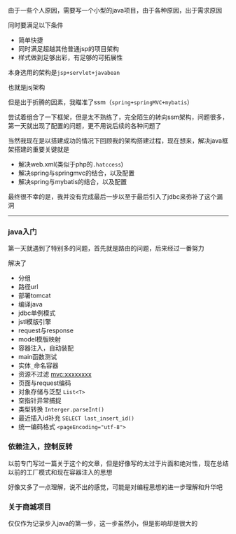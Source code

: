 


由于一些个人原因，需要写一个小型的java项目，由于各种原因，出于需求原因

同时要满足以下条件

* 简单快捷
* 同时满足超越其他普通jsp的项目架构
* 样式做到足够出彩，有足够的可拓展性

本身选用的架构是`jsp+servlet+javabean`

也就是jsj架构

但是出于折腾的因素，我瞄准了ssm（`spring+springMVC+mybatis`）

尝试着组合了一下框架，但是太不熟练了，完全陌生的转向ssm架构，问题很多，第一天就出现了配置的问题，更不用说后续的各种问题了

当然我现在是以搭建成功的情况下回顾我的架构搭建过程，现在想来，解决java框架搭建的重要关键就是

* 解决web.xml(类似于php的`.hatccess`) 
* 解决spring与springmvc的结合，以及配置
* 解决spring与mybatis的结合，以及配置

最终很不幸的是，我并没有完成最后一步以至于最后引入了jdbc来弥补了这个漏洞


----------------------------------------------


### java入门

第一天就遇到了特别多的问题，首先就是路由的问题，后来经过一番努力

解决了

* 分组
* 路径url
* 部署tomcat
* 编译java
* jdbc单例模式
* jstl模版引擎
* request与response
* model模版映射
* 容器注入，自动装配
* main函数测试
* 实体`_`命名容器
* 资源不过滤	<mvc:xxxxxxxx>
* 页面与request编码
* 对象存储与泛型 `List<T>`
* 空指针异常捕捉 
* 类型转换  `Interger.parseInt()`
* 最近插入id补充  `SELECT last_insert_id()`
* 统一编码格式  `<pageEncoding="utf-8">`

### 依赖注入，控制反转

以前专门写过一篇关于这个的文章，但是好像写的太过于片面和绝对性，现在总结以前的工厂模式和现在容器注入的思想

好像又多了一点理解，说不出的感觉，可能是对编程思想的进一步理解和升华吧


### 关于商城项目

仅仅作为记录步入java的第一步，这一步虽然小，但是影响却是很大的


